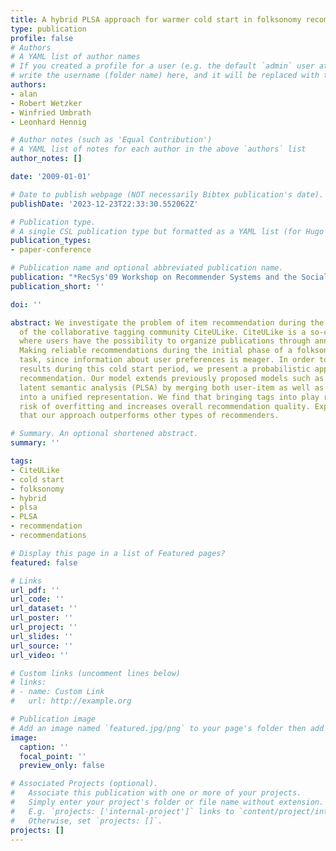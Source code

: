 ```yaml
---
title: A hybrid PLSA approach for warmer cold start in folksonomy recommendation
type: publication 
profile: false
# Authors
# A YAML list of author names
# If you created a profile for a user (e.g. the default `admin` user at `content/authors/admin/`), 
# write the username (folder name) here, and it will be replaced with their full name and linked to their profile.
authors:
- alan
- Robert Wetzker
- Winfried Umbrath
- Leonhard Hennig

# Author notes (such as 'Equal Contribution')
# A YAML list of notes for each author in the above `authors` list
author_notes: []

date: '2009-01-01'

# Date to publish webpage (NOT necessarily Bibtex publication's date).
publishDate: '2023-12-23T22:33:30.552062Z'

# Publication type.
# A single CSL publication type but formatted as a YAML list (for Hugo requirements).
publication_types:
- paper-conference

# Publication name and optional abbreviated publication name.
publication: "*RecSys'09 Workshop on Recommender Systems and the Social Web*"
publication_short: ''

doi: ''

abstract: We investigate the problem of item recommendation during the first months
  of the collaborative tagging community CiteULike. CiteULike is a so-called folksonomy
  where users have the possibility to organize publications through annotations -tags.
  Making reliable recommendations during the initial phase of a folksonomy is a difficult
  task, since information about user preferences is meager. In order to improve recommendation
  results during this cold start period, we present a probabilistic approach to item
  recommendation. Our model extends previously proposed models such as probabilistic
  latent semantic analysis (PLSA) by merging both user-item as well as item-tag observations
  into a unified representation. We find that bringing tags into play reduces the
  risk of overfitting and increases overall recommendation quality. Experiments show
  that our approach outperforms other types of recommenders.

# Summary. An optional shortened abstract.
summary: ''

tags:
- CiteULike
- cold start
- folksonomy
- hybrid
- plsa
- PLSA
- recommendation
- recommendations

# Display this page in a list of Featured pages?
featured: false

# Links
url_pdf: ''
url_code: ''
url_dataset: ''
url_poster: ''
url_project: ''
url_slides: ''
url_source: ''
url_video: ''

# Custom links (uncomment lines below)
# links:
# - name: Custom Link
#   url: http://example.org

# Publication image
# Add an image named `featured.jpg/png` to your page's folder then add a caption below.
image:
  caption: ''
  focal_point: ''
  preview_only: false

# Associated Projects (optional).
#   Associate this publication with one or more of your projects.
#   Simply enter your project's folder or file name without extension.
#   E.g. `projects: ['internal-project']` links to `content/project/internal-project/index.md`.
#   Otherwise, set `projects: []`.
projects: []
---
```



